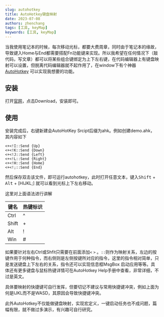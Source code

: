 ```yaml
---
slug: autohotkey
title: AutoHotkey键盘映射
date: 2023-07-08
authors: zhenchang
tags: [工具, keyMap]
keywords: [工具, keyMap]
---
```


当我使用笔记本的时候，每次移动光标，都要大费周章，同时由于笔记本的缘故，导致键入Home与End都需要搭配Fn功能键来实现。所以我希望在任何情况下（敲代码，写文章）都可以将某些组合键绑定为上下左右键，在代码编辑器上有键盘映射可以设置，但脱离代码编辑器就不起作用了，在window下有个神器 [AutoHotkey](https://www.autohotkey.com/) 可以实现我想要的功能。

<!-- truncate -->

## 安装

打开[官网](https://www.autohotkey.com/)，点击Download，安装即可。

## 使用

安装完成后，右键新建会AutoHotKey Srcipt后缀为ahk。例如创建demo.ahk，其内容如下

```ahk
<+<!I::Send {Up} 
<+<!K::Send {Down} 
<+<!J::Send {Left} 
<+<!L::Send {Right} 
<+<!H::Send {Home} 
<+<!;::Send {End} 
```

然后保存双击该文件，即可运行autohotkey，此时打开任意文本，键入<kbd>Shift</kbd> + <kbd>Alt</kbd> + [HIJKL;] 就可以看到光标上下左右移动。

这里对上面语法进行讲解

| 键名  | 热键标识 |
| ----- | -------- |
| Ctrl  | ^        |
| Shift | +        |
| Alt   | !        |
| Win   | #        |

如果要针对左右Ctrl或Shfit只需要在前面添加`<` `>` 。`::`则作为映射关系，左边的按键作用于何种指令，而右侧则是左侧按键所对应的指令，这里的指令相对简单，只是发送键盘上下左右的关系，指令还可以实现信息框MsgBox 启动应用等等。具体还有更多键盘与鼠标热键详情可在AutoHotkey Help手册中查看，非常详细，不过是英文。

具体要映射的快捷键可自行发挥，但要切记不建议与常用快捷键冲突，例如上面为何是IJKL而不是WASD，其原因会导致快捷键冲突。

此外AutoHotkey不仅能做键盘映射，实现宏定义，一键启动任务也不成问题，篇幅有限，就不做过多演示，有兴趣可自行研究。



